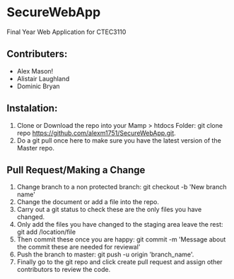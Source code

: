 # SecureWebApp
Final Year Web Application for CTEC3110

## Contributers:

- Alex Mason!
- Alistair Laughland
- Dominic Bryan

## Instalation:
1. Clone or Download the repo into your Mamp > htdocs Folder: git clone repo https://github.com/alexm1751/SecureWebApp.git.
2. Do a git pull once here to make sure you have the latest version of the Master repo.

## Pull Request/Making a Change

1. Change branch to a non protected branch: git checkout -b 'New branch name'
2. Change the document or add a file into the repo.
3. Carry out a git status to check these are the only files you have changed.
4. Only add the files you have changed to the staging area leave the rest: git add /location/file
5. Then commit these once you are happy: git commit -m 'Message about the commit these are needed for reviewal'
6. Push the branch to master: git push -u origin 'branch_name'.
7. Finally go to the git repo and click create pull request and assign other contributors to review the code.




